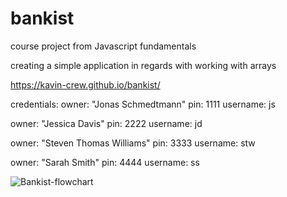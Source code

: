 # bankist
course project from Javascript fundamentals

creating a simple application in regards with working with arrays

https://kavin-crew.github.io/bankist/

credentials:
owner: "Jonas Schmedtmann"​​ pin: 1111 username: js

owner: "Jessica Davis"​​ pin: 2222​​  username: jd

owner: "Steven Thomas Williams"​ pin: 3333​​ username: stw

owner: "Sarah Smith"​​ pin: 4444​​ username: ss

![Bankist-flowchart](https://github.com/Kavin-crew/bankist/assets/129659804/6912d553-678b-42b0-8085-a25332aa71ef)
